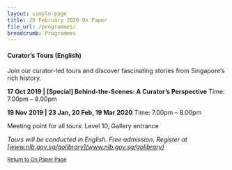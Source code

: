 ```yaml
---
layout: simple-page
title: 20 February 2020 On Paper
file_url: /programmes/
breadcrumb: Programmes
---
```

#### Curator’s Tours (English)
Join our curator-led tours and discover fascinating stories from Singapore’s rich history.

<strong>17 Oct 2019 | [Special] Behind-the-Scenes: A Curator’s Perspective</strong>
Time: 7.00pm – 8.00pm

<strong>19 Nov 2019 | 23 Jan, 20 Feb, 19 Mar 2020</strong>
Time: 7.00pm – 8.00pm

Meeting point for all tours: Level 10, Gallery entrance

_Tours will be conducted in English._
_Free admission. Register at [www.nlb.gov.sg/golibrary](www.nlb.gov.sg/golibrary)_

<small>[Return to On Paper Page](/exhibitions/current-exhibitions/onpaper#tab1)</small>
